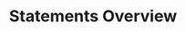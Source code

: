 ---
expanded: Statements
layout: docu
redirect_from:
- docs/archive/0.8.1/sql/statements/overview
- docs/archive/0.8.1/sql/statements
selected: Statements-Overview
title: Statements Overview
---